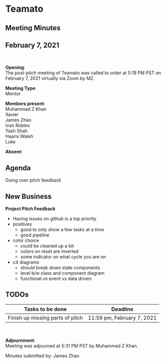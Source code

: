 # Teamato

## Meeting Minutes
## February 7, 2021
<br>

**Opening**:  
The post-pitch meeting of Teamato was called to order at 5:19 PM PST on February 7, 2021 virtually via Zoom by MZ.

**Meeting Type**:  
Mentor

**Members present**:  
Muhammad Z Khan  
Xavier  
James Zhao  
Ivan Robles  
Yash Shah  
Haaris Waleh  
Luke

**Absent**:  


## Agenda
Going over pitch feedback

## New Business
**Project Pitch Feedback** 
- Having issues on github is a top priority
- positives
  - good to only show a few tasks at a time
  - good pipeline
- color choice
  - could be cleaned up a bit
  - colors on reset are inverted
  - some indicator on what cycle you are on
- c4 diagrams
  - should break down state components
  - level b/w class and component diagram
  - functional vs event vs data driven

## TODOs
| Tasks to be done | Deadline |
| ---------------- | -------- |
| Finish up missing parts of pitch | 11:59 pm, February 7, 2021 |

<br>

**Adjournment**:  
Meeting was adjourned at 5:31 PM PST by Muhammad Z Khan.

Minutes submitted by: James Zhao
